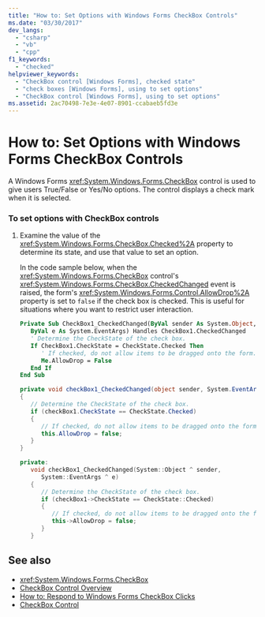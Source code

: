 ```yaml
---
title: "How to: Set Options with Windows Forms CheckBox Controls"
ms.date: "03/30/2017"
dev_langs: 
  - "csharp"
  - "vb"
  - "cpp"
f1_keywords: 
  - "checked"
helpviewer_keywords: 
  - "CheckBox control [Windows Forms], checked state"
  - "check boxes [Windows Forms], using to set options"
  - "CheckBox control [Windows Forms], using to set options"
ms.assetid: 2ac70498-7e3e-4e07-8901-ccabaeb5fd3e
---
```

# How to: Set Options with Windows Forms CheckBox Controls
A Windows Forms <xref:System.Windows.Forms.CheckBox> control is used to give users True/False or Yes/No options. The control displays a check mark when it is selected.  
  
### To set options with CheckBox controls  
  
1.  Examine the value of the <xref:System.Windows.Forms.CheckBox.Checked%2A> property to determine its state, and use that value to set an option.  
  
     In the code sample below, when the <xref:System.Windows.Forms.CheckBox> control's <xref:System.Windows.Forms.CheckBox.CheckedChanged> event is raised, the form's <xref:System.Windows.Forms.Control.AllowDrop%2A> property is set to `false` if the check box is checked. This is useful for situations where you want to restrict user interaction.  
  
    ```vb  
    Private Sub CheckBox1_CheckedChanged(ByVal sender As System.Object, _  
       ByVal e As System.EventArgs) Handles CheckBox1.CheckedChanged  
       ' Determine the CheckState of the check box.  
       If CheckBox1.CheckState = CheckState.Checked Then  
          ' If checked, do not allow items to be dragged onto the form.  
          Me.AllowDrop = False  
       End If  
    End Sub  
    ```  
  
    ```csharp  
    private void checkBox1_CheckedChanged(object sender, System.EventArgs e)  
    {  
       // Determine the CheckState of the check box.  
       if (checkBox1.CheckState == CheckState.Checked)   
       {  
          // If checked, do not allow items to be dragged onto the form.  
          this.AllowDrop = false;  
       }  
    }  
    ```  
  
    ```cpp  
    private:  
       void checkBox1_CheckedChanged(System::Object ^ sender,  
          System::EventArgs ^ e)  
       {  
          // Determine the CheckState of the check box.  
          if (checkBox1->CheckState == CheckState::Checked)   
          {  
             // If checked, do not allow items to be dragged onto the form.  
             this->AllowDrop = false;  
          }  
       }  
    ```  
  
## See also
- <xref:System.Windows.Forms.CheckBox>
- [CheckBox Control Overview](../../../../docs/framework/winforms/controls/checkbox-control-overview-windows-forms.md)
- [How to: Respond to Windows Forms CheckBox Clicks](../../../../docs/framework/winforms/controls/how-to-respond-to-windows-forms-checkbox-clicks.md)
- [CheckBox Control](../../../../docs/framework/winforms/controls/checkbox-control-windows-forms.md)
